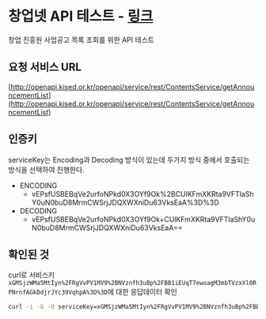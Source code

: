 # 창업넷 API 테스트 - [링크](https://www.data.go.kr/data/15001174/openapi.do)

창업 진흥원 사업공고 목록 조회를 위한 API 테스트  

## 요청 서비스 URL
[http://openapi.kised.or.kr/openapi/service/rest/ContentsService/getAnnouncementList](http://openapi.kised.or.kr/openapi/service/rest/ContentsService/getAnnouncementList)

## 인증키
serviceKey는 Encoding과 Decoding 방식이 있는데 두가지 방식 중에서 호출되는 방식을 선택하여 진행한다.

- ENCODING
  - vEPsfUSBEBqVe2urfoNPkd0X3OYf9Ok%2BCUlKFmXKRta9VFTlaShY0uN0buD8MrmCWSrjJDQXWXniDu63VksEaA%3D%3D
- DECODING
  - vEPsfUSBEBqVe2urfoNPkd0X3OYf9Ok+CUlKFmXKRta9VFTlaShY0uN0buD8MrmCWSrjJDQXWXniDu63VksEaA==


## 확인된 것

curl로 서비스키 `xGMSjzWMa5MtIyn%2FRgVvPV1MV9%2BNVznfh3uBp%2FBB1iEUqT7ewoagM3mbTVzxXl0RPNrnfAGkDdjrJYc39VqhpA%3D%3D`에 대한 응답데이터 확인
```bash
curl -i -G -d serviceKey=xGMSjzWMa5MtIyn%2FRgVvPV1MV9%2BNVznfh3uBp%2FBB1iEUqT7ewoagM3mbTVzxXl0RPNrnfAGkDdjrJYc39VqhpA%3D%3D http://openapi.kised.or.kr/openapi/service/rest/ContentsService/getAnnouncementList
```



